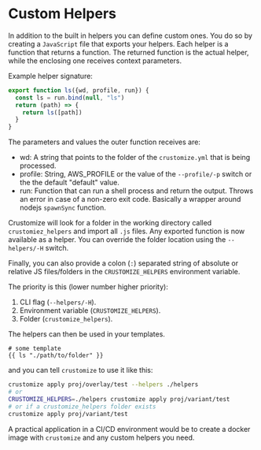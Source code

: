 # Custom Helpers

In addition to the built in helpers you can define custom ones. You do
so by creating a `JavaScript` file that exports your helpers. Each
helper is a function that returns a function. The returned function is
the actual helper, while the enclosing one receives context parameters.

Example helper signature:

```JavaScript
export function ls({wd, profile, run}) {
  const ls = run.bind(null, "ls")
  return (path) => {
    return ls([path])
  }
}
```

The parameters and values the outer function receives are:

- wd: A string that points to the folder of the `crustomize.yml` that
  is being processed.
- profile: String, AWS_PROFILE or the value of the `--profile/-p` switch
  or the the default "default" value.
- run: Function that can run a shell process and return the output.
  Throws an error in case of a non-zero exit code. Basically a wrapper
  around nodejs `spawnSync` function.

Crustomize will look for a folder in the 
working directory called `crustomiez_helpers` and import all `.js` files. Any
exported function is now available as a helper. You can override the
folder location using the `--helpers/-H` switch.

Finally, you can also provide a colon (`:`) separated string of absolute 
or relative JS files/folders in the `CRUSTOMIZE_HELPERS` environment variable.

The priority is this (lower number higher priority):
1. CLI flag (`--helpers/-H`).
2. Environment variable (`CRUSTOMIZE_HELPERS`).
3. Folder (`crustomize_helpers`).

The helpers can then be used in your templates.

```
# some template
{{ ls "./path/to/folder" }}
```

and you can tell `crustomize` to use it like this:

```bash
crustomize apply proj/overlay/test --helpers ./helpers
# or
CRUSTOMIZE_HELPERS=./helpers crustomize apply proj/variant/test
# or if a crustomize_helpers folder exists
crustomize apply proj/variant/test
```

A practical application in a CI/CD environment would be to create a docker
image with `crustomize` and any custom helpers you need.

